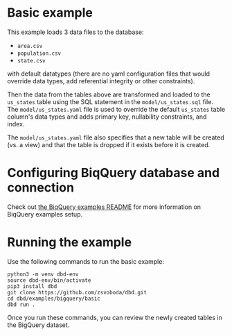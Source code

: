 # Basic example
This example loads 3 data files to the database:

* `area.csv` 
* `population.csv`
* `state.csv`

with default datatypes (there are no yaml configuration files that would override data types, add 
referential integrity or other constraints). 

Then the data from the tables above are transformed and loaded to the `us_states` table using the 
SQL statement in the `model/us_states.sql` file. The `model/us_states.yaml` file is used to override 
the default `us_states` table column's data types and adds primary key, nullability constraints, 
and index.

The `model/us_states.yaml` file also specifies that a new table will be created (vs. a view) and that
the table is dropped if it exists before it is created.

# Configuring BiqQuery database and connection
Check out [the BiqQuery examples README](../README.md) for more information on BiqQuery examples setup. 

# Running the example
Use the following commands to run the basic example:

```shell
python3 -m venv dbd-env
source dbd-env/bin/activate
pip3 install dbd
git clone https://github.com/zsvoboda/dbd.git
cd dbd/examples/bigquery/basic
dbd run . 
```

Once you run these commands, you can review the newly created tables in the BigQuery dataset.
